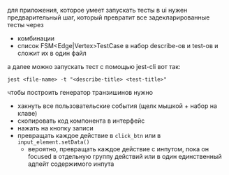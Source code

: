 
для приложения, которое умеет запускать тесты в ui нужен предварительный шаг, который превратит все задекларированные тесты через
- комбинации
- список FSM<Edge|Vertex>TestCase
в набор describe-ов и test-ов и сложит их в один файл

а далее можно запускать тест с помощью jest-cli вот так:
```
jest <file-name> -t "<describe-title> <test-title>"
```

чтобы построить генератор транзишинов нужно
- хакнуть все пользовательские события (щелк мышкой + набор на клаве)
- скопировать код компонента в интерфейс
- нажать на кнопку записи
- превращать каждое действие в `click_btn` или в `input_element.setData()`
	- вероятно, превращать каждое действие с инпутом, пока он focused в отдельную группу действий или в один единственный адпейт содержимого инпута